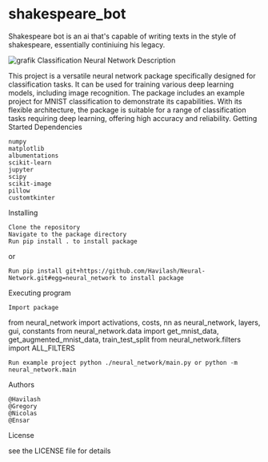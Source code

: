# shakespeare_bot
Shakespeare bot is an ai that's capable of writing texts in the style of shakespeare, essentially continiuing his legacy.


![grafik](https://github.com/rergr/shakespeare_bot/assets/132651459/d13c4ebe-ce6f-4d8f-ba91-607e187de39c)
Classification Neural Network
Description

This project is a versatile neural network package specifically designed for classification tasks. It can be used for training various deep learning models, including image recognition. The package includes an example project for MNIST classification to demonstrate its capabilities. With its flexible architecture, the package is suitable for a range of classification tasks requiring deep learning, offering high accuracy and reliability.
Getting Started
Dependencies

    numpy
    matplotlib
    albumentations
    scikit-learn
    jupyter
    scipy
    scikit-image
    pillow
    customtkinter

Installing

    Clone the repository
    Navigate to the package directory
    Run pip install . to install package

or

    Run pip install git+https://github.com/Havilash/Neural-Network.git#egg=neural_network to install package

Executing program

    Import package

from neural_network import activations, costs, nn as neural_network, layers, gui, constants
from neural_network.data import get_mnist_data, get_augmented_mnist_data, train_test_split
from neural_network.filters import ALL_FILTERS

    Run example project python ./neural_network/main.py or python -m neural_network.main

Authors

    @Havilash
    @Gregory
    @Nicolas
    @Ensar

License

see the LICENSE file for details

